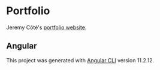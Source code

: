 # Portfolio

Jeremy Côté's [portfolio website](https://jeremycote.github.io/Portfolio).

## Angular
This project was generated with [Angular CLI](https://github.com/angular/angular-cli) version 11.2.12.

